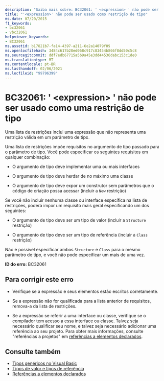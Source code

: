 ```yaml
---
description: "Saiba mais sobre: BC32061: ' <expression> ' não pode ser usado como uma restrição de tipo"
title: "'<expression>' não pode ser usado como restrição de tipo"
ms.date: 07/20/2015
f1_keywords:
- bc32061
- vbc32061
helpviewer_keywords:
- BC32061
ms.assetid: b17821b7-fa14-4397-a211-6e2a14079f09
ms.openlocfilehash: 3484c617b28ed068c917c83454b866f8dd50c5c8
ms.sourcegitcommit: ddf7edb67715a5b9a45e3dd44536dabc153c1de0
ms.translationtype: MT
ms.contentlocale: pt-BR
ms.lasthandoff: 02/06/2021
ms.locfileid: "99796399"
---
```

# <a name="bc32061-expression-cannot-be-used-as-a-type-constraint"></a>BC32061: ' \<expression> ' não pode ser usado como uma restrição de tipo

Uma lista de restrições inclui uma expressão que não representa uma restrição válida em um parâmetro de tipo.

 Uma lista de restrições impõe requisitos no argumento de tipo passado para o parâmetro de tipo. Você pode especificar os seguintes requisitos em qualquer combinação:

- O argumento de tipo deve implementar uma ou mais interfaces

- O argumento de tipo deve herdar de no máximo uma classe

- O argumento de tipo deve expor um construtor sem parâmetros que o código de criação possa acessar (incluir a `New` restrição)

 Se você não incluir nenhuma classe ou interface específica na lista de restrições, poderá impor um requisito mais geral especificando um dos seguintes:

- O argumento de tipo deve ser um tipo de valor (incluir a `Structure` restrição)

- O argumento de tipo deve ser um tipo de referência (incluir a `Class` restrição)

 Não é possível especificar ambos `Structure` e `Class` para o mesmo parâmetro de tipo, e você não pode especificar um mais de uma vez.

 **ID do erro:** BC32061

## <a name="to-correct-this-error"></a>Para corrigir este erro

- Verifique se a expressão e seus elementos estão escritos corretamente.

- Se a expressão não for qualificada para a lista anterior de requisitos, remova-a da lista de restrições.

- Se a expressão se referir a uma interface ou classe, verifique se o compilador tem acesso a essa interface ou classe. Talvez seja necessário qualificar seu nome, e talvez seja necessário adicionar uma referência ao seu projeto. Para obter mais informações, consulte "referências a projetos" em [referências a elementos declarados](../../programming-guide/language-features/declared-elements/references-to-declared-elements.md).

## <a name="see-also"></a>Consulte também

- [Tipos genéricos no Visual Basic](../../programming-guide/language-features/data-types/generic-types.md)
- [Tipos de valor e tipos de referência](../../programming-guide/language-features/data-types/value-types-and-reference-types.md)
- [Referências a elementos declarados](../../programming-guide/language-features/declared-elements/references-to-declared-elements.md)
